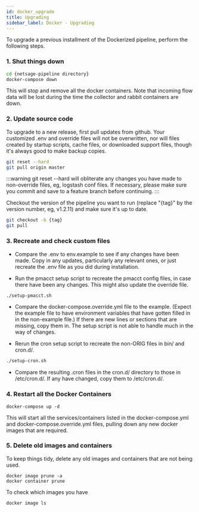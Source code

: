 ```yaml
---
id: docker_upgrade
title: Upgrading
sidebar_label: Docker - Upgrading
---
```


To upgrade a previous installment of the Dockerized pipeline, perform the following steps.

### 1. Shut things down

```sh
cd {netsage-pipeline directory}
docker-compose down
```
This will stop and remove all the docker containers. Note that incoming flow data will be lost during the time the collector and rabbit containers are down.

### 2. Update source code

To upgrade to a new release, first pull updates from github. Your customized .env and override files will not be overwritten, nor will files created by startup scripts, cache files, or downloaded support files, though it's always good to make backup copies. 

```sh
git reset --hard
git pull origin master
```

:::warning
git reset --hard will obliterate any changes you have made to non-override files, eg, logstash conf files.  If necessary, please make sure you commit and save to a feature branch before continuing.
:::

Checkout the version of the pipeline you want to run (replace "{tag}" by the version number, eg, v1.2.11) and make sure it's up to date. 
```sh
git checkout -b {tag} 
git pull
```

### 3. Recreate and check custom files

- Compare the .env to env.example to see if any changes have been made. 
    Copy in any updates, particularly any relevant ones, or just recreate the .env file as you did during installation. 

- Run the pmacct setup script to recreate the pmacct config files, in case there have been any changes. This might also update the override file.

```sh
./setup-pmacct.sh
```

- Compare the docker-compose.override.yml file to the example. (Expect the example file to have environment variables that have gotten filled in in the non-example file.) If there are new lines or sections that are missing, copy them in. The setup script is not able to handle much in the way of changes.

- Rerun the cron setup script to recreate the non-ORIG files in bin/ and cron.d/. 

```sh
./setup-cron.sh
```

- Compare the resulting .cron files in the cron.d/ directory to those in /etc/cron.d/. If any have changed, copy them to /etc/cron.d/.

### 4. Restart all the Docker Containers

```
docker-compose up -d
```

This will start all the services/containers listed in the docker-compose.yml and docker-compose.override.yml files, pulling down any new docker images that are required.

### 5. Delete old images and containers

To keep things tidy, delete any old images and containers that are not being used.

```
docker image prune -a
docker container prune
```

To check which images you have
```
docker image ls
```

